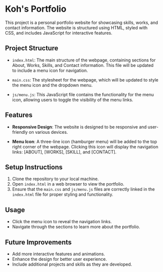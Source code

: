 # Koh's Portfolio

This project is a personal portfolio website for showcasing skills, works, and contact information. The website is structured using HTML, styled with CSS, and includes JavaScript for interactive features.

## Project Structure

- `index.html`: The main structure of the webpage, containing sections for About, Works, Skills, and Contact information. This file will be updated to include a menu icon for navigation.
  
- `main.css`: The stylesheet for the webpage, which will be updated to style the menu icon and the dropdown menu.

- `js/menu.js`: This JavaScript file contains the functionality for the menu icon, allowing users to toggle the visibility of the menu links.

## Features

- **Responsive Design**: The website is designed to be responsive and user-friendly on various devices.
  
- **Menu Icon**: A three-line icon (hamburger menu) will be added to the top right corner of the webpage. Clicking this icon will display the navigation links: [ABOUT], [WORKS], [SKILL], and [CONTACT].

## Setup Instructions

1. Clone the repository to your local machine.
2. Open `index.html` in a web browser to view the portfolio.
3. Ensure that the `main.css` and `js/menu.js` files are correctly linked in the `index.html` file for proper styling and functionality.

## Usage

- Click the menu icon to reveal the navigation links.
- Navigate through the sections to learn more about the portfolio.

## Future Improvements

- Add more interactive features and animations.
- Enhance the design for better user experience.
- Include additional projects and skills as they are developed.